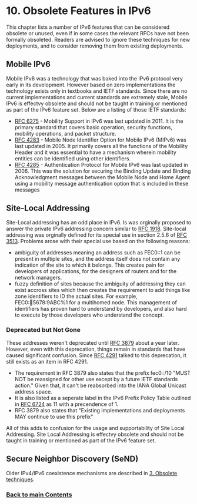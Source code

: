 # 10. Obsolete Features in IPv6

This chapter lists a number of IPv6 features that can be considered
obsolete or unused, even if in some cases the relevant RFCs have not
been formally obsoleted. Readers are advised to ignore these techniques
for new deployments, and to consider removing them from existing
deployments.

## Mobile IPv6
Mobile IPv6 was a technology that was baked into the IPv6 protocol very early in its development. However based on zero implementations the technology exists only in textbooks and IETF standards. Since there are no current implementations and current standards are extremely stale, Mobile IPv6 is effectvy obsolete and should not be taught in training or mentioned as part of the IPv6 feature set. Below are a listing of those IETF standards:

* [RFC 6275](https://datatracker.ietf.org/doc/html/rfc6275) - Mobility Support in IPv6 was last updated in 2011. It is the primary standard that covers basic operation, security functions, mobility operations, and packet structure.
* [RFC 4283](https://datatracker.ietf.org/doc/html/rfc4283) - Mobile Node Identifier Option for Mobile IPv6 (MIPv6) was last updated in 2005. It primarily covers all the functions of the Mobility Header and it was essential to have a mechanism wherein mobility entities can be identified using other identifiers.
* [RFC 4285](https://datatracker.ietf.org/doc/html/rfc4285) - Authentication Protocol for Mobile IPv6 was last updated in 2006. This was the solution for securing the Binding Update and Binding Acknowledgment messages between the Mobile Node and Home Agent using a mobility message authentication option that is included in these messages

## Site-Local Addressing
Site-Local addressing has an odd place in IPv6. Is was orginally proposed to answer the private IPv6 addressing concern similar to [RFC 1918](https://datatracker.ietf.org/doc/html/rfc1918). Site-local addressing was orginally defined for its special use in section 2.5.6 of [RFC 3513](https://datatracker.ietf.org/doc/html/rfc3513#section-2.5.6). Problems arose with their special use based on the following reasons:
* ambiguity of addresses meaning an address such as FEC0::1 can be present in multiple sites, and the address itself does not contain any indication of the site to which it   belongs.  This creates pain for developers of applications, for the designers of routers and for the network managers.  
* fuzzy definition of sites because the ambiguity of addressing they can exist accross sites which then creates the requirement to add things like zone identifiers to ID the actual sites. For example, FEC0::1234:5678:9ABC%1 for a multihomed node. This management of identifiers has proven hard to understand by developers, and also hard to execute by those developers who understand the concept.

### Deprecated but Not Gone
These addresses weren't deprecated until [RFC 3879](https://datatracker.ietf.org/doc/html/rfc3879) about a year later. However, even with this deprecation, things remain in standards that have caused significant confusion. Since [RFC 4291](https://datatracker.ietf.org/doc/html/rfc4291#section-2.5.7) talked to this deprecation, it still exists as an item in RFC 4291. 
* The requirement in RFC 3879 also states that the prefix fec0::/10 "MUST NOT be reassigned for other use except by a future IETF standards action." Given that, it can't be reabsorbed into the IANA Global Unicast address space.
* It is also listed as a seperate label in the IPv6 Prefix Policy Table outlined in [RFC 6724](https://datatracker.ietf.org/doc/html/rfc6724) as 11 with a precendence of 1.
* RFC 3879 also states that "Existing implementations and deployments MAY continue to use this prefix"

All of this adds to confusion for the usage and supportability of Site Local Addressing. Site Local Addressing is effectvy obsolete and should not be taught in training or mentioned as part of the IPv6 feature set.



## Secure Neighbor Discovery (SeND)

Older IPv4/IPv6 coexistence mechanisms are described in
[3. Obsolete techniques](../3.%20Coexistence%20with%20Legacy%20IPv4/Obsolete%20techniques.md).

<!-- ## Name (add plain section names like that) -->

<!-- Link lines generated automatically; do not delete -->

### [<ins>Back to main Contents</ins>](../Contents.md)

